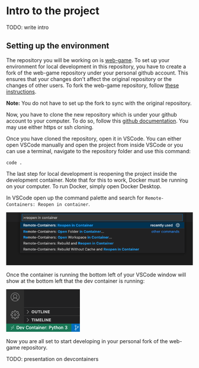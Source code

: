 # Intro to the project

TODO: write intro

## Setting up the environment

The repository you will be working on is [web-game](https://github.com/MS-SJF-Projects/web-game). To set up your
environment for local development in this repository, you have to create a fork of the web-game repository under your
personal github account. This ensures that your changes don't affect the original repository or the changes of other users.
To fork the web-game repository, follow [these instructions](https://docs.github.com/en/get-started/quickstart/fork-a-repo#forking-a-repository).

**Note:** You do not have to set up the fork to sync with the original repository.


Now, you have to clone the new repository which is under your github account to your computer. To do so,
follow this [github documentation](https://docs.github.com/en/repositories/creating-and-managing-repositories/cloning-a-repository).
You may use either https or ssh cloning.

Once you have cloned the repository, open it in VSCode. You can either open VSCode manually and open the project from inside VSCode
or you can use a terminal, navigate to the repository folder and use this command:

```
code .
```

The last step for local development is reopening the project inside the development container. Note that for this to work,
Docker must be running on your computer. To run Docker, simply open Docker Desktop.

In VSCode open up the command palette and search for `Remote-Containers: Reopen in container`.

![Picture of VSCode command palette with command reopen in container](containercommand.png 'Reopen in container command')

Once the container is running the bottom left of your VSCode window will show at the bottom left that the dev container is running:

![VSCode window shows running dev container](./devcontainer.png 'Dev container is running')

Now you are all set to start developing in your personal fork of the web-game repository. 

TODO: presentation on devcontainers
